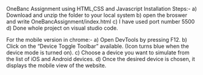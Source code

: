 OneBanc Assignment using HTML,CSS and Javascript
Installation Steps:-
a) Download and unzip the folder to your local system 
b) open the broswer and write OneBancAssignment/index.html
c) I have used port number 5500
d) Done whole project on visual studio code.

For the mobile version in chrome:-
a) Open DevTools by pressing F12.
b) Click on the “Device Toggle Toolbar” available. (Icon turns blue when the device mode is turned on).
c) Choose a device you want to simulate from the list of iOS and Android devices.
d) Once the desired device is chosen, it displays the mobile view of the website.
